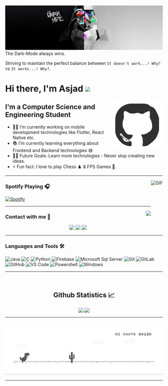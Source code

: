 
![](https://github.com/AsjadSiddiqui/AsjadSiddiqui/raw/main/cover.jpg)
The Dark-Mode always wins.

Striving to maintain the perfect balance between `It doesn't work...! Why?` vs `It works...! Why?`.
# Hi there, I'm Asjad <img width="30px" src="https://media.tenor.com/images/3b388fe03da271d2674faf85eb7c3fcd/tenor.gif" />

<img align="right" alt="GIF" height="160px" src="https://github.com/AsjadSiddiqui/AsjadSiddiqui/raw/main/github_rounded_corners.gif" />

## I'm a Computer Science and Engineering Student  

- 👨‍💻 I’m currently working on mobile development technologies like Flutter, React Native etc.
- 📚 I’m currently learning everything about Frontend and Backend technologies 😅
- 💪🏼 Future Goals: Learn more technologies - Never stop creating new ideas.
- ⚡ Fun fact: I love to play Chess ♟️ & FPS Games 🔫.

---

<img align="right" alt="GIF" height="170px" src="https://media.giphy.com/media/J5B1Y8QZnzXXbLQIBu/giphy.gif" />

### Spotify Playing 🎧

[![Spotify](https://asjad.vercel.app/we-dont-talk-anymore.svg)](https://open.spotify.com/user/12l1tpb4sgf1pe8p4w0qcoxcm?si=3i3OXEcNRe-Upk8aglD8cg)

---

<img align="right" src="http://estruyf-github.azurewebsites.net/api/VisitorHit?user=AsjadSiddiqui&countColorcountColor&countColor=%234287f5"/>

### Contact with me 📝
<p align="center">
<a href="https://asjad.netlify.app/"><img src="https://img.shields.io/badge/-asjad.netlify.app-3423A6?style=flat-square&logo=Google-Chrome&logoColor=white"/></a>
<a href="https://www.linkedin.com/in/asjad-s-7449131a9/"><img src="https://img.shields.io/badge/-Asjad%20Siddiqui-0077B5?style=flat-square&logo=Linkedin&logoColor=white"/></a>
<a href="mailto:asjadsidd101@gamil.com"><img src="https://img.shields.io/badge/-asjadsidd101@gamil.com-D14836?style=flat-square&logo=Gmail&logoColor=white"/></a>

<br />

---

### Languages and Tools 🛠 

![Java](http://img.shields.io/badge/-Flutter-ffffff?style=flat-square&logo=flutter&logoColor=41d0fd)
![C](http://img.shields.io/badge/-Dart-A8B9CC?style=flat-square&logo=dart&logoColor=ffffff)
![Python](http://img.shields.io/badge/-Python-3776AB?style=flat-square&logo=python&logoColor=ffffff)
![Firebase](https://img.shields.io/badge/-Firebase-FFCA28?style=flat-square&logo=firebase&logoColor=ffffff)
![Microsoft Sql Server](https://img.shields.io/badge/-Sql%20Server-CC2927?style=flat-square&logo=microsoft-sql-server&logoColor=ffffff)
![Git](https://img.shields.io/badge/-Git-%23F05032?style=flat-square&logo=git&logoColor=%23ffffff)
![GitLab](https://img.shields.io/badge/-GitLab-FCA121?style=flat-square&logo=gitlab)
![GitHub](https://img.shields.io/badge/-GitHub-181717?style=flat-square&logo=github)
![VS Code](http://img.shields.io/badge/-VS%20Code-007ACC?style=flat-square&logo=visual-studio-code&logoColor=ffffff)
![Powershell](http://img.shields.io/badge/-Powershell-5391FE?style=flat-square&logo=powershell&logoColor=ffffff)
![Windows](http://img.shields.io/badge/-Windows-0078D6?style=flat-square&logo=windows&logoColor=ffffff)
<br/>

---

<br/>

  <h2 align="center"> Github Statistics 📈 </h2>
  
  <div align="center"> 
     <a href="">
      <img align="center" src="https://github-readme-stats-sigma-five.vercel.app/api?username=AsjadSiddiqui&show_icons=true&include_all_commits=true&count_private=true&theme=react&line_height=40" />
    </a>
    <a href="">
      <img align="center" src="https://github-readme-stats.vercel.app/api/top-langs/?username=AsjadSiddiqui&theme=react&line_height=40&hide=css"/>
    </a>
</div
  
<br/>

---
![Dino](
https://github.com/AsjadSiddiqui/AsjadSiddiqui/raw/main/dino.gif)
 
---

